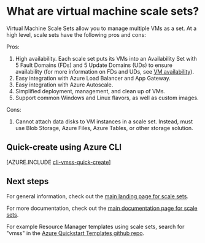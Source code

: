 <properties
    pageTitle="What are VM scale sets? | Azure"
    description="Learn about VM scale sets."
    keywords="linux virtual machine,virtual machine scale sets"
    services="virtual-machines-linux"
    documentationcenter=""
    author="gatneil"
    manager="madhana"
    editor="tysonn"
    tags="azure-resource-manager" />
<tags
    ms.assetid="ba1aedb6-49cb-4546-8b8b-da97aba8e42d"
    ms.service="virtual-machine-linux"
    ms.workload="infrastructure-services"
    ms.tgt_pltfrm="vm-linux"
    ms.devlang="na"
    ms.topic="article"
    ms.date="03/24/2016"
    wacn.date=""
    ms.author="gatneil" />

# What are virtual machine scale sets?
Virtual Machine Scale Sets allow you to manage multiple VMs as a set. At a high level, scale sets have the following pros and cons:

Pros:

1. High availability. Each scale set puts its VMs into an Availability Set with 5 Fault Domains (FDs) and 5 Update Domains (UDs) to ensure availability (for more information on FDs and UDs, see [VM availability](/documentation/articles/virtual-machines-linux-manage-availability/)). 
2. Easy integration with Azure Load Balancer and App Gateway.
3. Easy integration with Azure Autoscale.
4. Simplified deployment, management, and clean up of VMs.
5. Support common Windows and Linux flavors, as well as custom images.

Cons:

1. Cannot attach data disks to VM instances in a scale set. Instead, must use Blob Storage, Azure Files, Azure Tables, or other storage solution.

## Quick-create using Azure CLI
[AZURE.INCLUDE [cli-vmss-quick-create](../../includes/virtual-machines-linux-cli-vmss-quick-create-include.md)]

## Next steps
For general information, check out the [main landing page for scale sets](/home/features/virtual-machine-scale-sets/).

For more documentation, check out the [main documentation page for scale sets](/documentation/articles/virtual-machine-scale-sets-overview/).

For example Resource Manager templates using scale sets, search for "vmss" in the [Azure Quickstart Templates github repo](https://github.com/Azure/azure-quickstart-templates).

